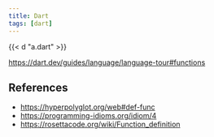 ```yaml
---
title: Dart
tags: [dart]
---
```


{{< d "a.dart" >}}

<https://dart.dev/guides/language/language-tour#functions>

## References

- <https://hyperpolyglot.org/web#def-func>
- <https://programming-idioms.org/idiom/4>
- <https://rosettacode.org/wiki/Function_definition>
